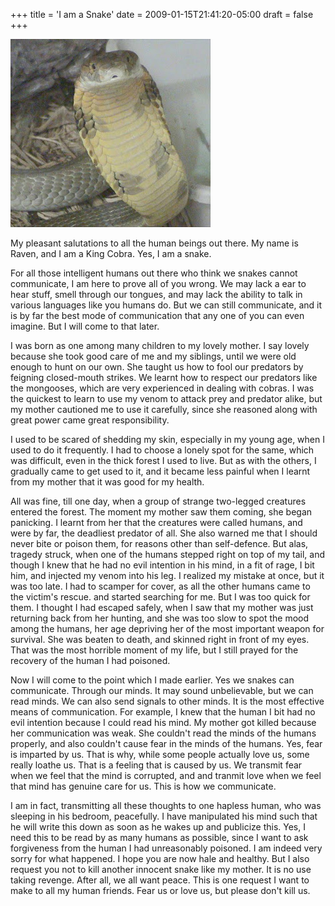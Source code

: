 +++
title = 'I am a Snake'
date = 2009-01-15T21:41:20-05:00
draft = false
+++

![snake](images/snake.jpg)

My pleasant salutations to all the human beings out there. My name is Raven, and I am a King Cobra. Yes, I am a snake.

For all those intelligent humans out there who think we snakes cannot communicate, I am here to prove all of you wrong. We may lack a ear to hear stuff, smell through our tongues, and may lack the ability to talk in various languages like you humans do. But we can still communicate, and it is by far the best mode of communication that any one of you can even imagine. But I will come to that later.

I was born as one among many children to my lovely mother. I say lovely because she took good care of me and my siblings, until we were old enough to hunt on our own. She taught us how to fool our predators by feigning closed-mouth strikes. We learnt how to respect our predators like the mongooses, which are very experienced in dealing with cobras. I was the quickest to learn to use my venom to attack prey and predator alike, but my mother cautioned me to use it carefully, since she reasoned along with great power came great responsibility.

I used to be scared of shedding my skin, especially in my young age, when I used to do it frequently. I had to choose a lonely spot for the same, which was difficult, even in the thick forest I used to live. But as with the others, I gradually came to get used to it, and it became less painful when I learnt from my mother that it was good for my health.

All was fine, till one day, when a group of strange two-legged creatures entered the forest. The moment my mother saw them coming, she began panicking. I learnt from her that the creatures were called humans, and were by far, the deadliest predator of all. She also warned me that I should never bite or poison them, for reasons other than self-defence. But alas, tragedy struck, when one of the humans stepped right on top of my tail, and though I knew that he had no evil intention in his mind, in a fit of rage, I bit him, and injected my venom into his leg. I realized my mistake at once, but it was too late. I had to scamper for cover, as all the other humans came to the victim's rescue. and started searching for me. But I was too quick for them. I thought I had escaped safely, when I saw that my mother was just returning back from her hunting, and she was too slow to spot the mood among the humans, her age depriving her of the most important weapon for survival. She was beaten to death, and skinned right in front of my eyes. That was the most horrible moment of my life, but I still prayed for the recovery of the human I had poisoned.

Now I will come to the point which I made earlier. Yes we snakes can communicate. Through our minds. It may sound unbelievable, but we can read minds. We can also send signals to other minds. It is the most effective means of communication. For example, I knew that the human I bit had no evil intention because I could read his mind. My mother got killed because her communication was weak. She couldn't read the minds of the humans properly, and also couldn't cause fear in the minds of the humans. Yes, fear is imparted by us. That is why, while some people actually love us, some really loathe us. That is a feeling that is caused by us. We transmit fear when we feel that the mind is corrupted, and and tranmit love when we feel that mind has genuine care for us. This is how we communicate.

I am in fact, transmitting all these thoughts to one hapless human, who was sleeping in his bedroom, peacefully. I have manipulated his mind such that he will write this down as soon as he wakes up and publicize this. Yes, I need this to be read by as many humans as possible, since I want to ask forgiveness from the human I had unreasonably poisoned. I am indeed very sorry for what happened. I hope you are now hale and healthy. But I also request you not to kill another innocent snake like my mother. It is no use taking revenge. After all, we all want peace. This is one request I want to make to all my human friends. Fear us or love us, but please don't kill us.